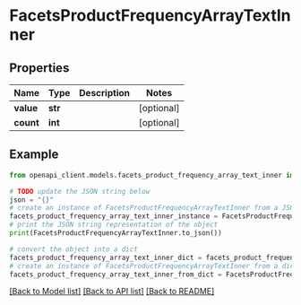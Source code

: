 # FacetsProductFrequencyArrayTextInner


## Properties

Name | Type | Description | Notes
------------ | ------------- | ------------- | -------------
**value** | **str** |  | [optional] 
**count** | **int** |  | [optional] 

## Example

```python
from openapi_client.models.facets_product_frequency_array_text_inner import FacetsProductFrequencyArrayTextInner

# TODO update the JSON string below
json = "{}"
# create an instance of FacetsProductFrequencyArrayTextInner from a JSON string
facets_product_frequency_array_text_inner_instance = FacetsProductFrequencyArrayTextInner.from_json(json)
# print the JSON string representation of the object
print(FacetsProductFrequencyArrayTextInner.to_json())

# convert the object into a dict
facets_product_frequency_array_text_inner_dict = facets_product_frequency_array_text_inner_instance.to_dict()
# create an instance of FacetsProductFrequencyArrayTextInner from a dict
facets_product_frequency_array_text_inner_from_dict = FacetsProductFrequencyArrayTextInner.from_dict(facets_product_frequency_array_text_inner_dict)
```
[[Back to Model list]](../README.md#documentation-for-models) [[Back to API list]](../README.md#documentation-for-api-endpoints) [[Back to README]](../README.md)


